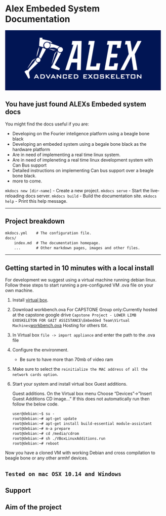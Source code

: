 # Alex Embeded System Documentation

![Alex logo](img/logo_blue.png "Alex Logo")

## You have just found ALEXs Embeded system docs

<!-- What alex is:

What the documentationon can tell you

Description of what the project is. -->

You might find the docs useful if you are:

- Developing on the Fourier inteligence platform using a beagle bone black
- Developing an embeded system using a begale bone black as the hardware platform
- Are in need of implementing a real time linux system.
- Are in need of impleneting a real time linux development system with Can Bus support
- Detailed instructions on implementing Can bus support over a beagle bone black.
- more to come.

`mkdocs new [dir-name]` - Create a new project.
`mkdocs serve` - Start the live-reloading docs server.
`mkdocs build` - Build the documentation site.
`mkdocs help` - Print this help message.

---

## Project breakdown

    mkdocs.yml    # The configuration file.
    docs/
        index.md  # The documentation homepage.
        ...       # Other markdown pages, images and other files.

---

## Getting started in 10 minutes with a local install

For development we suggest using a virtual machine running debian linux.
Follow these steps to start running a pre-configured VM .ova file on your own machine.

1. Install [virtual box](<https://github.com/capstonealex/Embeded/wiki/Setting-Up-Local-Desktop-Workbench-(VM)>).
2. Download workbench.ova
   For CAPSTONE Group only:Currently hosted at the capstone google drive
   `Capstone Project - LOWER LIMB EXOSKELETON FOR GAIT ASSISTANCE\Embedded Team\Virtual Machines`[workbench.ova](https://drive.google.com/drive/folders/1lCGyRpQLjKOnCXbs27e6w6VfofizSCC8)
   Hosting for others tbt.
3. In Virtual box `file -> import appliance` and enter the path to the .ova file
4. Configure the environment.

   - Be sure to have more than 70mb of video ram

5. Make sure to select the `reinitialize the MAC address of all the network cards option`.
6. Start your system and install virtual box Guest additions.

   Guest additions.
   On the Virtual box menu Choose “Devices”->”Insert Guest Additions CD image…”
   If this does not automatically run then follow the below code.

   ```linux
   user@debian:~$ su -
   root@debian:~# apt-get update
   root@debian:~# apt-get install build-essential module-assistant
   root@debian:~# m-a prepare
   root@debian:~# cd /media/cdrom
   root@debian:~# sh ./VBoxLinuxAdditions.run
   root@debian:~# reboot
   ```

Now you have a cloned VM with working Debian and cross compilation to beagle bone or any other armhf devices.

## `Tested on mac OSX 10.14 and Windows`

## Support

## Aim of the project
